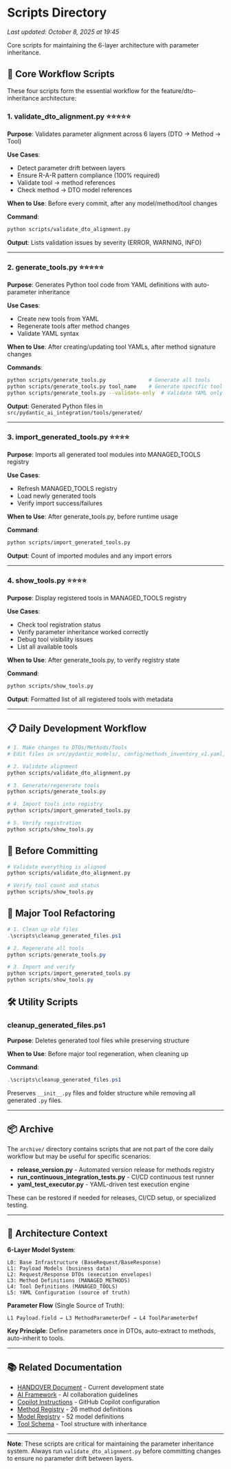 # Scripts Directory

*Last updated: October 8, 2025 at 19:45*

Core scripts for maintaining the 6-layer architecture with parameter inheritance.

## 🎯 Core Workflow Scripts

These four scripts form the essential workflow for the feature/dto-inheritance architecture:

### 1. **validate_dto_alignment.py** ⭐⭐⭐⭐⭐
**Purpose**: Validates parameter alignment across 6 layers (DTO → Method → Tool)

**Use Cases**:
- Detect parameter drift between layers
- Ensure R-A-R pattern compliance (100% required)
- Validate tool → method references
- Check method → DTO model references

**When to Use**: Before every commit, after any model/method/tool changes

**Command**:
```bash
python scripts/validate_dto_alignment.py
```

**Output**: Lists validation issues by severity (ERROR, WARNING, INFO)

---

### 2. **generate_tools.py** ⭐⭐⭐⭐⭐
**Purpose**: Generates Python tool code from YAML definitions with auto-parameter inheritance

**Use Cases**:
- Create new tools from YAML
- Regenerate tools after method changes
- Validate YAML syntax

**When to Use**: After creating/updating tool YAMLs, after method signature changes

**Commands**:
```bash
python scripts/generate_tools.py              # Generate all tools
python scripts/generate_tools.py tool_name    # Generate specific tool
python scripts/generate_tools.py --validate-only  # Validate YAML only
```

**Output**: Generated Python files in `src/pydantic_ai_integration/tools/generated/`

---

### 3. **import_generated_tools.py** ⭐⭐⭐⭐
**Purpose**: Imports all generated tool modules into MANAGED_TOOLS registry

**Use Cases**:
- Refresh MANAGED_TOOLS registry
- Load newly generated tools
- Verify import success/failures

**When to Use**: After generate_tools.py, before runtime usage

**Command**:
```bash
python scripts/import_generated_tools.py
```

**Output**: Count of imported modules and any import errors

---

### 4. **show_tools.py** ⭐⭐⭐⭐
**Purpose**: Display registered tools in MANAGED_TOOLS registry

**Use Cases**:
- Check tool registration status
- Verify parameter inheritance worked correctly
- Debug tool visibility issues
- List all available tools

**When to Use**: After generate_tools.py, to verify registry state

**Command**:
```bash
python scripts/show_tools.py
```

**Output**: Formatted list of all registered tools with metadata

---

## 📋 Daily Development Workflow

```bash
# 1. Make changes to DTOs/Methods/Tools
# Edit files in src/pydantic_models/, config/methods_inventory_v1.yaml, config/toolsets/

# 2. Validate alignment
python scripts/validate_dto_alignment.py

# 3. Generate/regenerate tools
python scripts/generate_tools.py

# 4. Import tools into registry
python scripts/import_generated_tools.py

# 5. Verify registration
python scripts/show_tools.py
```

## 🔄 Before Committing

```bash
# Validate everything is aligned
python scripts/validate_dto_alignment.py

# Verify tool count and status
python scripts/show_tools.py
```

## 🧹 Major Tool Refactoring

```powershell
# 1. Clean up old files
.\scripts\cleanup_generated_files.ps1

# 2. Regenerate all tools
python scripts/generate_tools.py

# 3. Import and verify
python scripts/import_generated_tools.py
python scripts/show_tools.py
```

## 🛠️ Utility Scripts

### cleanup_generated_files.ps1
**Purpose**: Deletes generated tool files while preserving structure

**When to Use**: Before major tool regeneration, when cleaning up

**Command**:
```powershell
.\scripts\cleanup_generated_files.ps1
```

Preserves `__init__.py` files and folder structure while removing all generated `.py` files.

---

## 📦 Archive

The `archive/` directory contains scripts that are not part of the core daily workflow but may be useful for specific scenarios:

- **release_version.py** - Automated version release for methods registry
- **run_continuous_integration_tests.py** - CI/CD continuous test runner
- **yaml_test_executor.py** - YAML-driven test execution engine

These can be restored if needed for releases, CI/CD setup, or specialized testing.

---

## 🎯 Architecture Context

**6-Layer Model System**:
```
L0: Base Infrastructure (BaseRequest/BaseResponse)
L1: Payload Models (business data)
L2: Request/Response DTOs (execution envelopes)
L3: Method Definitions (MANAGED_METHODS)
L4: Tool Definitions (MANAGED_TOOLS)
L5: YAML Configuration (source of truth)
```

**Parameter Flow** (Single Source of Truth):
```
L1 Payload.field → L3 MethodParameterDef → L4 ToolParameterDef
```

**Key Principle**: Define parameters once in DTOs, auto-extract to methods, auto-inherit to tools.

---

## 📚 Related Documentation

- [HANDOVER Document](../HANDOVER.md) - Current development state
- [AI Framework](../AI/README.md) - AI collaboration guidelines
- [Copilot Instructions](../.github/copilot-instructions.md) - GitHub Copilot configuration
- [Method Registry](../config/methods_inventory_v1.yaml) - 26 method definitions
- [Model Registry](../config/models_inventory_v1.yaml) - 52 model definitions
- [Tool Schema](../config/tool_schema_v2.yaml) - Tool structure with inheritance

---

**Note**: These scripts are critical for maintaining the parameter inheritance system. Always run `validate_dto_alignment.py` before committing changes to ensure no parameter drift between layers.
